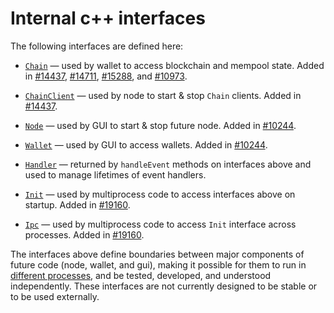 # Internal c++ interfaces

The following interfaces are defined here:

* [`Chain`](chain.h) — used by wallet to access blockchain and mempool state. Added in [#14437](https://github.com/future/future/pull/14437), [#14711](https://github.com/future/future/pull/14711), [#15288](https://github.com/future/future/pull/15288), and [#10973](https://github.com/future/future/pull/10973).

* [`ChainClient`](chain.h) — used by node to start & stop `Chain` clients. Added in [#14437](https://github.com/future/future/pull/14437).

* [`Node`](node.h) — used by GUI to start & stop future node. Added in [#10244](https://github.com/future/future/pull/10244).

* [`Wallet`](wallet.h) — used by GUI to access wallets. Added in [#10244](https://github.com/future/future/pull/10244).

* [`Handler`](handler.h) — returned by `handleEvent` methods on interfaces above and used to manage lifetimes of event handlers.

* [`Init`](init.h) — used by multiprocess code to access interfaces above on startup. Added in [#19160](https://github.com/future/future/pull/19160).

* [`Ipc`](ipc.h) — used by multiprocess code to access `Init` interface across processes. Added in [#19160](https://github.com/future/future/pull/19160).

The interfaces above define boundaries between major components of future code (node, wallet, and gui), making it possible for them to run in [different processes](../../doc/multiprocess.md), and be tested, developed, and understood independently. These interfaces are not currently designed to be stable or to be used externally.
